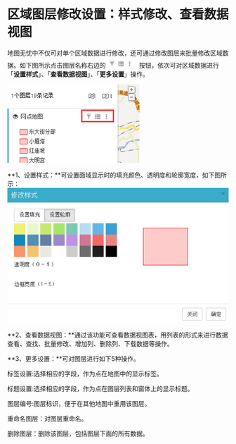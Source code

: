 # 区域图层修改设置：样式修改、查看数据视图

地图无忧中不仅可对单个区域数据进行修改，还可通过修改图层来批量修改区域数据。如下图所示点击图层名称右边的![](区域图层1.jpg)按钮，依次可对区域数据进行「**设置样式**」、「**查看数据视图**」、「**更多设置**」操作。

![](区域图层设置1.jpg)

**1、设置样式：**可设置面域显示时的填充颜色、透明度和轮廓宽度，如下图所示：
![](区域图层设置2.jpg)

**2、查看数据视图：**通过该功能可查看数据视图表，用列表的形式来进行数据查看、查找、批量修改、增加列、删除列、下载数据等操作。

**3、更多设置：**可对图层进行如下5种操作。


标签设置:选择相应的字段，作为点在地图中的显示标签。

标题设置:选择相应的字段，作为点在图层列表和窗体上的显示标题。

图层编号:图层标识，便于在其他地图中重用该图层。

重命名图层：对图层重命名。

删除图层：删除该图层，包括图层下面的所有数据。
